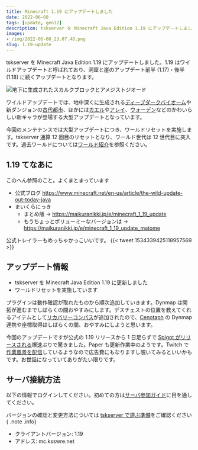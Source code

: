 ```yaml
---
title: Minecraft 1.19 にアップデートしました
date: 2022-06-08
tags: [update, gen12]
description: tskserver を Minecraft Java Edition 1.19 にアップデートしました。
images:
- /img/2022-06-08_23.07.48.png
slug: 1.19-update
---
```


tskserver を Minecraft Java Edition 1.19 にアップデートしました。1.19 はワイルドアップデートと呼ばれており、洞窟と崖のアップデート前半 (1.17)・後半 (1.18) に続くアップデートとなります。
<!--more-->
![地下に生成されたスカルクブロックとアメジストジオード](/img/2022-06-08_23.07.48.png)

ワイルドアップデートでは、地中深くに生成される[ディープダークバイオーム](https://maikuranikki.jp/e/deep_dark)や新ダンジョンの[古代都市](https://maikuranikki.jp/e/ancient_city)、ほかには[カエル](https://maikuranikki.jp/e/frog)や[アレイ](https://maikuranikki.jp/e/allay)、[ウォーデン](https://maikuranikki.jp/e/warden)などのかわいらしい新キャラが登場する大型アップデートとなっています。

今回のメンテナンスでは大型アップデートにつき、ワールドリセットを実施します。tskserver 通算 12 回目のリセットとなり、ワールド世代は 12 世代目に突入です。過去ワールドについては[ワールド紹介](/worlds)を参照ください。

## 1.19 てなあに
このへん参照のこと。よくまとまっています
- 公式ブログ <https://www.minecraft.net/en-us/article/the-wild-update-out-today-java>
- まいくらにっき
  - まとめ版 → <https://maikuranikki.jp/e/minecraft_1_19_update>
  - もうちょっとボリューミーなバージョンは → <https://maikuranikki.jp/e/minecraft_1_19_update_matome>

公式トレイラーもめっちゃかっこいいです。
{{< tweet 1534339425118957569 >}}

## アップデート情報
- tskserver を Minecraft Java Edition 1.19 に更新しました
- ワールドリセットを実施しています

プラグインは動作確認が取れたものから順次追加していきます。Dynmap は開拓が進むまでしばらくの間おやすみにします。デスチェストの位置を教えてくれるアイテムとして[リカバリーコンパス](https://maikuranikki.jp/e/recovery_compass)が追加されたので、[Cenotaph](/plugins/cenotaph) の Dynmap 連携や座標取得はしばらくの間、おやすみにしようと思います。

今回のアップデートですが公式の 1.19 リリースから 1 日足らずで [Spigot がリリースされる](https://www.spigotmc.org/threads/spigot-bungeecord-1-19.559742/)爆速ぶりで驚きました。Paper も更新作業中のようです。Twitch で[作業風景を配信](https://www.twitch.tv/PaperPowered)しているようなので広告費にもなりますし覗いてみるといいかもです。お世話になっていてありがたい限りです。

## サーバ接続方法

以下の情報でログインしてください。初めての方は[サーバ参加ガイド](/introduction)に目を通してください。

バージョンの確認と変更方法については [tskserver で遊ぶ準備](/introduction/prepare)をご確認ください
{ .note .info}

* クライアントバージョン: 1.19
* アドレス: mc.ksswre.net
